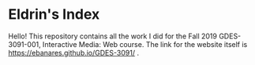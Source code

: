 # Eldrin's Index
Hello! This repository contains all the work I did for the Fall 2019 GDES-3091-001, Interactive Media: Web course.
The link for the website itself is https://ebanares.github.io/GDES-3091/ .
